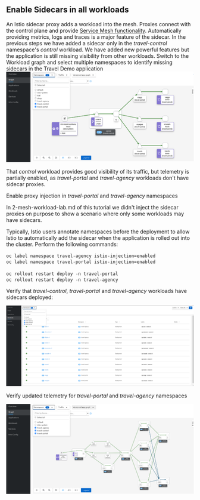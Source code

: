 ## Enable Sidecars in all workloads

An Istio sidecar proxy adds a workload into the mesh.
Proxies connect with the control plane and provide [Service Mesh functionality](https://istio.io/latest/about/service-mesh/#what-is-istio).
Automatically providing metrics, logs and traces is a major feature of the sidecar.
In the previous steps we have added a sidecar only in the *travel-control* namespace's *control* workload.
We have added new powerful features but the application is still missing visibility from other workloads.
Switch to the Workload graph and select multiple namespaces to identify missing sidecars in the Travel Demo application
![Missing Sidecars](./images/04-01-missing-sidecars.png)

That *control* workload provides good visibility of its traffic, but telemetry is partially enabled, as *travel-portal* and *travel-agency* workloads don't have sidecar proxies.

Enable proxy injection in *travel-portal* and *travel-agency* namespaces

In 2-mesh-workload-lab.md of this tutorial we didn't inject the sidecar proxies on purpose to show a scenario where only some workloads may have sidecars.

Typically, Istio users annotate namespaces before the deployment to allow Istio to automatically add the sidecar when the application is rolled out into the cluster. Perform
the following commands:

```
oc label namespace travel-agency istio-injection=enabled
oc label namespace travel-portal istio-injection=enabled

oc rollout restart deploy -n travel-portal
oc rollout restart deploy -n travel-agency
```

Verify that *travel-control*, *travel-portal* and *travel-agency* workloads have sidecars deployed:

![Updated Workloads](./images/04-01-updated-workloads.png)

Verify updated telemetry for *travel-portal* and *travel-agency* namespaces

![Updated Telemetry](./images/04-01-updated-telemetry.png)
